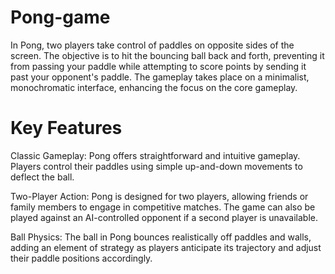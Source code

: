 # Pong-game

In Pong, two players take control of paddles on opposite sides of the screen. The objective is to hit the bouncing ball back and forth, preventing it from passing your paddle while attempting to score points by sending it past your opponent's paddle. The gameplay takes place on a minimalist, monochromatic interface, enhancing the focus on the core gameplay.

# Key Features

Classic Gameplay: Pong offers straightforward and intuitive gameplay. Players control their paddles using simple up-and-down movements to deflect the ball.

Two-Player Action: Pong is designed for two players, allowing friends or family members to engage in competitive matches. The game can also be played against an AI-controlled opponent if a second player is unavailable.

Ball Physics: The ball in Pong bounces realistically off paddles and walls, adding an element of strategy as players anticipate its trajectory and adjust their paddle positions accordingly.

